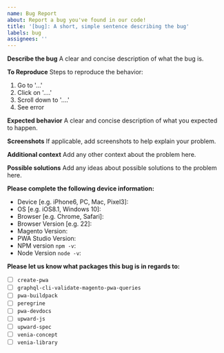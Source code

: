 ```yaml
---
name: Bug Report
about: Report a bug you've found in our code!
title: '[bug]: A short, simple sentence describing the bug'
labels: bug
assignees: ''
---
```


<!--
Thank you for taking the time to report this issue!
GitHub Issues should only be created for problems/topics related to this project's codebase.

Before submitting this issue, please make sure you are complying with our Code of Conduct:
https://github.com/magento-research/pwa-studio/blob/develop/.github/CODE_OF_CONDUCT.md

Issues that do not comply with our Code of Conduct or do not contain enough information may be closed at the maintainers' discretion.

Feel free to remove this section before creating this issue.
-->

**Describe the bug**
A clear and concise description of what the bug is.

**To Reproduce**
Steps to reproduce the behavior:

1. Go to '...'
2. Click on '....'
3. Scroll down to '....'
4. See error

**Expected behavior**
A clear and concise description of what you expected to happen.

**Screenshots**
If applicable, add screenshots to help explain your problem.

**Additional context**
Add any other context about the problem here.

**Possible solutions**
Add any ideas about possible solutions to the problem here.

**Please complete the following device information:**

-   Device [e.g. iPhone6, PC, Mac, Pixel3]:
-   OS [e.g. iOS8.1, Windows 10]:
-   Browser [e.g. Chrome, Safari]:
-   Browser Version [e.g. 22]:
-   Magento Version:
-   PWA Studio Version:
-   NPM version `npm -v`:
-   Node Version `node -v`:

<!-- Complete the following sections to help us apply appropriate labels! -->

**Please let us know what packages this bug is in regards to:**

-   [ ] `create-pwa`
-   [ ] `graphql-cli-validate-magento-pwa-queries`
-   [ ] `pwa-buildpack`
-   [ ] `peregrine`
-   [ ] `pwa-devdocs`
-   [ ] `upward-js`
-   [ ] `upward-spec`
-   [ ] `venia-concept`
-   [ ] `venia-library`
